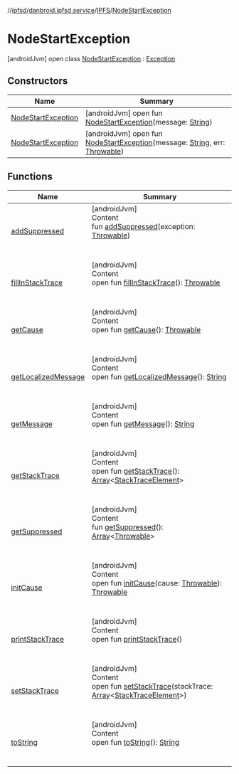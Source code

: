 //[ipfsd](../../../index.md)/[danbroid.ipfsd.service](../../index.md)/[IPFS](../index.md)/[NodeStartException](index.md)



# NodeStartException  
 [androidJvm] open class [NodeStartException](index.md) : [Exception](https://developer.android.com/reference/kotlin/java/lang/Exception.html)   


## Constructors  
  
|  Name|  Summary| 
|---|---|
| [NodeStartException](-node-start-exception.md)|  [androidJvm] open fun [NodeStartException](-node-start-exception.md)(message: [String](https://developer.android.com/reference/kotlin/java/lang/String.html))   <br>
| [NodeStartException](-node-start-exception.md)|  [androidJvm] open fun [NodeStartException](-node-start-exception.md)(message: [String](https://developer.android.com/reference/kotlin/java/lang/String.html), err: [Throwable](https://developer.android.com/reference/kotlin/java/lang/Throwable.html))   <br>


## Functions  
  
|  Name|  Summary| 
|---|---|
| [addSuppressed](../-shell-request-exception/index.md#java.lang/Throwable/addSuppressed/#java.lang.Throwable/PointingToDeclaration/)| [androidJvm]  <br>Content  <br>fun [addSuppressed](../-shell-request-exception/index.md#java.lang/Throwable/addSuppressed/#java.lang.Throwable/PointingToDeclaration/)(exception: [Throwable](https://developer.android.com/reference/kotlin/java/lang/Throwable.html))  <br><br><br>
| [fillInStackTrace](../-shell-request-exception/index.md#java.lang/Throwable/fillInStackTrace/#/PointingToDeclaration/)| [androidJvm]  <br>Content  <br>open fun [fillInStackTrace](../-shell-request-exception/index.md#java.lang/Throwable/fillInStackTrace/#/PointingToDeclaration/)(): [Throwable](https://developer.android.com/reference/kotlin/java/lang/Throwable.html)  <br><br><br>
| [getCause](../-shell-request-exception/index.md#java.lang/Throwable/getCause/#/PointingToDeclaration/)| [androidJvm]  <br>Content  <br>open fun [getCause](../-shell-request-exception/index.md#java.lang/Throwable/getCause/#/PointingToDeclaration/)(): [Throwable](https://developer.android.com/reference/kotlin/java/lang/Throwable.html)  <br><br><br>
| [getLocalizedMessage](../-shell-request-exception/index.md#java.lang/Throwable/getLocalizedMessage/#/PointingToDeclaration/)| [androidJvm]  <br>Content  <br>open fun [getLocalizedMessage](../-shell-request-exception/index.md#java.lang/Throwable/getLocalizedMessage/#/PointingToDeclaration/)(): [String](https://developer.android.com/reference/kotlin/java/lang/String.html)  <br><br><br>
| [getMessage](../-shell-request-exception/index.md#java.lang/Throwable/getMessage/#/PointingToDeclaration/)| [androidJvm]  <br>Content  <br>open fun [getMessage](../-shell-request-exception/index.md#java.lang/Throwable/getMessage/#/PointingToDeclaration/)(): [String](https://developer.android.com/reference/kotlin/java/lang/String.html)  <br><br><br>
| [getStackTrace](../-shell-request-exception/index.md#java.lang/Throwable/getStackTrace/#/PointingToDeclaration/)| [androidJvm]  <br>Content  <br>open fun [getStackTrace](../-shell-request-exception/index.md#java.lang/Throwable/getStackTrace/#/PointingToDeclaration/)(): [Array](https://kotlinlang.org/api/latest/jvm/stdlib/kotlin/-array/index.html)<[StackTraceElement](https://developer.android.com/reference/kotlin/java/lang/StackTraceElement.html)>  <br><br><br>
| [getSuppressed](../-shell-request-exception/index.md#java.lang/Throwable/getSuppressed/#/PointingToDeclaration/)| [androidJvm]  <br>Content  <br>fun [getSuppressed](../-shell-request-exception/index.md#java.lang/Throwable/getSuppressed/#/PointingToDeclaration/)(): [Array](https://kotlinlang.org/api/latest/jvm/stdlib/kotlin/-array/index.html)<[Throwable](https://developer.android.com/reference/kotlin/java/lang/Throwable.html)>  <br><br><br>
| [initCause](../-shell-request-exception/index.md#java.lang/Throwable/initCause/#java.lang.Throwable/PointingToDeclaration/)| [androidJvm]  <br>Content  <br>open fun [initCause](../-shell-request-exception/index.md#java.lang/Throwable/initCause/#java.lang.Throwable/PointingToDeclaration/)(cause: [Throwable](https://developer.android.com/reference/kotlin/java/lang/Throwable.html)): [Throwable](https://developer.android.com/reference/kotlin/java/lang/Throwable.html)  <br><br><br>
| [printStackTrace](../-shell-request-exception/index.md#java.lang/Throwable/printStackTrace/#/PointingToDeclaration/)| [androidJvm]  <br>Content  <br>open fun [printStackTrace](../-shell-request-exception/index.md#java.lang/Throwable/printStackTrace/#/PointingToDeclaration/)()  <br><br><br>
| [setStackTrace](../-shell-request-exception/index.md#java.lang/Throwable/setStackTrace/#java.lang.StackTraceElement[]/PointingToDeclaration/)| [androidJvm]  <br>Content  <br>open fun [setStackTrace](../-shell-request-exception/index.md#java.lang/Throwable/setStackTrace/#java.lang.StackTraceElement[]/PointingToDeclaration/)(stackTrace: [Array](https://kotlinlang.org/api/latest/jvm/stdlib/kotlin/-array/index.html)<[StackTraceElement](https://developer.android.com/reference/kotlin/java/lang/StackTraceElement.html)>)  <br><br><br>
| [toString](../-shell-request-exception/index.md#java.lang/Throwable/toString/#/PointingToDeclaration/)| [androidJvm]  <br>Content  <br>open fun [toString](../-shell-request-exception/index.md#java.lang/Throwable/toString/#/PointingToDeclaration/)(): [String](https://developer.android.com/reference/kotlin/java/lang/String.html)  <br><br><br>

